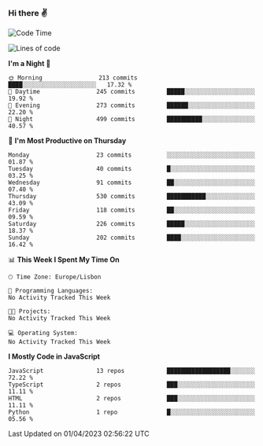 ### Hi there :v:

<!--
**eusebioaddsilva/eusebioaddsilva** is a ✨ _special_ ✨ repository because its `README.md` (this file) appears on your GitHub profile.

<!--START_SECTION:waka-->
![Code Time](http://img.shields.io/badge/Code%20Time-35%20hrs%2012%20mins-blue)

![Lines of code](https://img.shields.io/badge/From%20Hello%20World%20I%27ve%20Written-3.2%20million%20lines%20of%20code-blue)

**I'm a Night 🦉** 

```text
🌞 Morning                213 commits         ████░░░░░░░░░░░░░░░░░░░░░   17.32 % 
🌆 Daytime                245 commits         █████░░░░░░░░░░░░░░░░░░░░   19.92 % 
🌃 Evening                273 commits         ██████░░░░░░░░░░░░░░░░░░░   22.20 % 
🌙 Night                  499 commits         ██████████░░░░░░░░░░░░░░░   40.57 % 
```
📅 **I'm Most Productive on Thursday** 

```text
Monday                   23 commits          ░░░░░░░░░░░░░░░░░░░░░░░░░   01.87 % 
Tuesday                  40 commits          █░░░░░░░░░░░░░░░░░░░░░░░░   03.25 % 
Wednesday                91 commits          ██░░░░░░░░░░░░░░░░░░░░░░░   07.40 % 
Thursday                 530 commits         ███████████░░░░░░░░░░░░░░   43.09 % 
Friday                   118 commits         ██░░░░░░░░░░░░░░░░░░░░░░░   09.59 % 
Saturday                 226 commits         █████░░░░░░░░░░░░░░░░░░░░   18.37 % 
Sunday                   202 commits         ████░░░░░░░░░░░░░░░░░░░░░   16.42 % 
```


📊 **This Week I Spent My Time On** 

```text
🕑︎ Time Zone: Europe/Lisbon

💬 Programming Languages: 
No Activity Tracked This Week

🐱‍💻 Projects: 
No Activity Tracked This Week

💻 Operating System: 
No Activity Tracked This Week
```

**I Mostly Code in JavaScript** 

```text
JavaScript               13 repos            ██████████████████░░░░░░░   72.22 % 
TypeScript               2 repos             ███░░░░░░░░░░░░░░░░░░░░░░   11.11 % 
HTML                     2 repos             ███░░░░░░░░░░░░░░░░░░░░░░   11.11 % 
Python                   1 repo              █░░░░░░░░░░░░░░░░░░░░░░░░   05.56 % 
```




 Last Updated on 01/04/2023 02:56:22 UTC
<!--END_SECTION:waka-->
